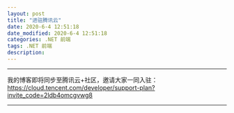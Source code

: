 ```yaml
---
layout: post
title: "进驻腾讯云"
date: 2020-6-4 12:51:18
date_modified: 2020-6-4 12:51:18
categories: .NET 前端
tags: .NET 前端
description:
---
```


-----

我的博客即将同步至腾讯云+社区，邀请大家一同入驻：https://cloud.tencent.com/developer/support-plan?invite_code=2ldb4omcgvwg8

---




